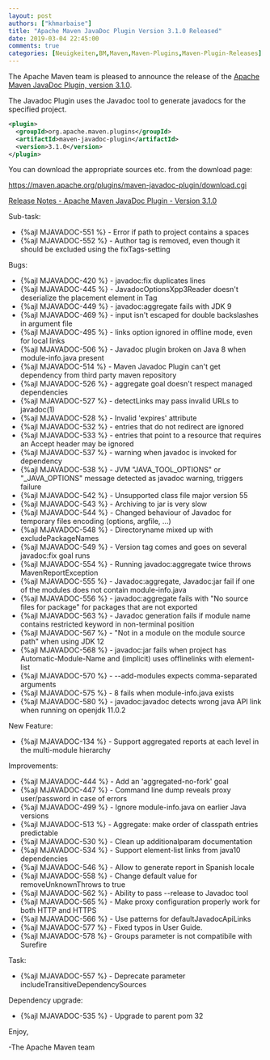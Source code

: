 ```yaml
---
layout: post
authors: ["khmarbaise"]
title: "Apache Maven JavaDoc Plugin Version 3.1.0 Released"
date: 2019-03-04 22:45:00
comments: true
categories: [Neuigkeiten,BM,Maven,Maven-Plugins,Maven-Plugin-Releases]
---
```

The Apache Maven team is pleased to announce the release of the 
[Apache Maven JavaDoc Plugin, version 3.1.0](https://maven.apache.org/plugins/maven-javadoc-plugin).

The Javadoc Plugin uses the Javadoc tool to generate javadocs for the
specified project. 


``` xml
<plugin>
  <groupId>org.apache.maven.plugins</groupId>
  <artifactId>maven-javadoc-plugin</artifactId>
  <version>3.1.0</version>
</plugin>
```

You can download the appropriate sources etc. from the download page:

https://maven.apache.org/plugins/maven-javadoc-plugin/download.cgi

<!-- more -->

[Release Notes - Apache Maven JavaDoc Plugin - Version 3.1.0](https://issues.apache.org/jira/secure/ReleaseNote.jspa?projectId=12317529&version=12343313)

Sub-task:

 * {%ajl MJAVADOC-551 %} - Error if path to project contains a spaces
 * {%ajl MJAVADOC-552 %} - Author tag is removed, even though it should be excluded using the fixTags-setting

Bugs:

 * {%ajl MJAVADOC-420 %} - javadoc:fix duplicates lines
 * {%ajl MJAVADOC-445 %} - JavadocOptionsXpp3Reader doesn't deserialize the placement element in Tag
 * {%ajl MJAVADOC-449 %} - javadoc:aggregate fails with JDK 9
 * {%ajl MJAVADOC-469 %} - <additionalOption> input isn't escaped for double backslashes in argument file
 * {%ajl MJAVADOC-495 %} - links option ignored in offline mode, even for local links
 * {%ajl MJAVADOC-506 %} - Javadoc plugin broken on Java 8 when module-info.java present
 * {%ajl MJAVADOC-514 %} - Maven Javadoc Plugin can't get dependency from third party maven repository
 * {%ajl MJAVADOC-526 %} - aggregate goal doesn't respect managed dependencies
 * {%ajl MJAVADOC-527 %} - detectLinks may pass invalid URLs to javadoc(1)
 * {%ajl MJAVADOC-528 %} - Invalid 'expires' attribute
 * {%ajl MJAVADOC-532 %} - <link> entries that do not redirect are ignored
 * {%ajl MJAVADOC-533 %} - <link> entries that point to a resource that requires an Accept header may be ignored
 * {%ajl MJAVADOC-537 %} - warning when javadoc is invoked for dependency
 * {%ajl MJAVADOC-538 %} - JVM "JAVA_TOOL_OPTIONS" or "_JAVA_OPTIONS" message detected as javadoc warning, triggers failure
 * {%ajl MJAVADOC-542 %} - Unsupported class file major version 55
 * {%ajl MJAVADOC-543 %} - Archiving to jar is very slow
 * {%ajl MJAVADOC-544 %} - Changed behaviour of Javadoc for temporary files encoding (options, argfile, ...)
 * {%ajl MJAVADOC-548 %} - Directoryname mixed up with excludePackageNames
 * {%ajl MJAVADOC-549 %} - Version tag comes and goes on several javadoc:fix goal runs
 * {%ajl MJAVADOC-554 %} - Running javadoc:aggregate twice throws MavenReportException
 * {%ajl MJAVADOC-555 %} - Javadoc:aggregate, Javadoc:jar fail if one of the modules does not contain module-info.java
 * {%ajl MJAVADOC-556 %} - javadoc:aggregate fails with "No source files for package" for packages that are not exported
 * {%ajl MJAVADOC-563 %} - Javadoc generation fails if module name contains restricted keyword in non-terminal position
 * {%ajl MJAVADOC-567 %} - "Not in a module on the module source path" when using JDK 12
 * {%ajl MJAVADOC-568 %} - javadoc:jar fails when project has Automatic-Module-Name and (implicit) uses offlinelinks with element-list
 * {%ajl MJAVADOC-570 %} - --add-modules expects comma-separated arguments
 * {%ajl MJAVADOC-575 %} - <source>8</source> fails when module-info.java exists
 * {%ajl MJAVADOC-580 %} - javadoc:javadoc detects wrong java API link when running on openjdk 11.0.2

New Feature:

 * {%ajl MJAVADOC-134 %} - Support aggregated reports at each level in the multi-module hierarchy

Improvements:

 * {%ajl MJAVADOC-444 %} - Add an 'aggregated-no-fork' goal
 * {%ajl MJAVADOC-447 %} - Command line dump reveals proxy user/password in case of errors
 * {%ajl MJAVADOC-499 %} - Ignore module-info.java on earlier Java versions
 * {%ajl MJAVADOC-513 %} - Aggregate: make order of classpath entries predictable
 * {%ajl MJAVADOC-530 %} - Clean up additionalparam documentation
 * {%ajl MJAVADOC-534 %} - Support element-list links from java10 dependencies
 * {%ajl MJAVADOC-546 %} - Allow to generate report in Spanish locale
 * {%ajl MJAVADOC-558 %} - Change default value for removeUnknownThrows to true
 * {%ajl MJAVADOC-562 %} - Ability to pass --release to Javadoc tool
 * {%ajl MJAVADOC-565 %} - Make proxy configuration properly work for both HTTP and HTTPS
 * {%ajl MJAVADOC-566 %} - Use patterns for defaultJavadocApiLinks
 * {%ajl MJAVADOC-577 %} - Fixed typos in User Guide.
 * {%ajl MJAVADOC-578 %} - Groups parameter is not compatibile with Surefire

Task:

 * {%ajl MJAVADOC-557 %} - Deprecate parameter includeTransitiveDependencySources

Dependency upgrade:

 * {%ajl MJAVADOC-535 %} - Upgrade to parent pom 32



Enjoy,

-The Apache Maven team 
